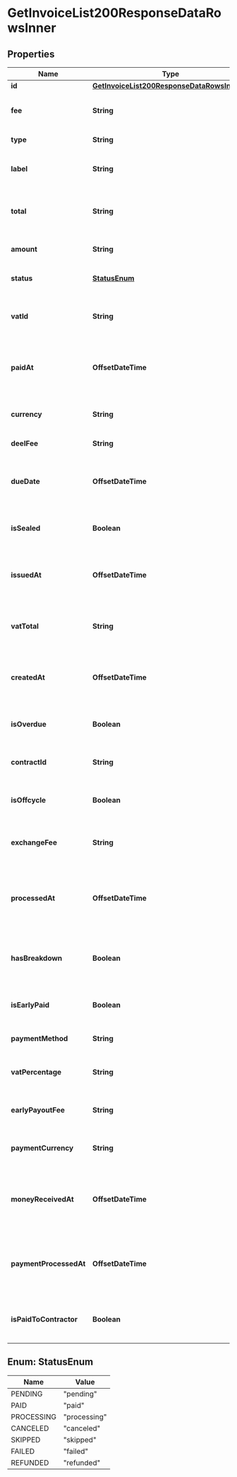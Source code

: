 

# GetInvoiceList200ResponseDataRowsInner


## Properties

| Name | Type | Description | Notes |
|------------ | ------------- | ------------- | -------------|
|**id** | [**GetInvoiceList200ResponseDataRowsInnerId**](GetInvoiceList200ResponseDataRowsInnerId.md) |  |  |
|**fee** | **String** | Fee added to the invoice amount. |  [optional] |
|**type** | **String** | Type of the invoice. |  [optional] |
|**label** | **String** | Label or reference number of the invoice. |  |
|**total** | **String** | Total invoice amount, including fees and VAT. |  |
|**amount** | **String** | Billed amount of the invoice. |  [optional] |
|**status** | [**StatusEnum**](#StatusEnum) | Current status of the invoice. |  |
|**vatId** | **String** | VAT identification number related to the invoice. |  |
|**paidAt** | **OffsetDateTime** | Date and time when the invoice was paid (ISO-8601 format). |  |
|**currency** | **String** | Three-letter currency code for the invoice. |  |
|**deelFee** | **String** | Fee charged by Deel. |  [optional] |
|**dueDate** | **OffsetDateTime** | Date and time when the invoice is due (ISO-8601 format). |  |
|**isSealed** | **Boolean** | Indicates whether the invoice is sealed. |  [optional] |
|**issuedAt** | **OffsetDateTime** | Date and time when the invoice was issued (ISO-8601 format). |  |
|**vatTotal** | **String** | Total amount of VAT charged on the invoice. |  |
|**createdAt** | **OffsetDateTime** | Date and time when the invoice was created (ISO-8601 format). |  |
|**isOverdue** | **Boolean** | Indicates whether the invoice is overdue. |  |
|**contractId** | **String** | Unique identifier of the related contract. |  |
|**isOffcycle** | **Boolean** | Indicates whether the invoice is off-cycle. |  [optional] |
|**exchangeFee** | **String** | Fee related to currency exchange for the invoice. |  [optional] |
|**processedAt** | **OffsetDateTime** | Date and time when the invoice was processed (ISO-8601 format). |  [optional] |
|**hasBreakdown** | **Boolean** | Indicates whether the invoice includes a breakdown of items. |  [optional] |
|**isEarlyPaid** | **Boolean** | Indicates whether the invoice was paid early. |  [optional] |
|**paymentMethod** | **String** | Method used to pay the invoice. |  [optional] |
|**vatPercentage** | **String** | Percentage of VAT charged on the invoice. |  |
|**earlyPayoutFee** | **String** | Fee charged for early payout of the invoice. |  [optional] |
|**paymentCurrency** | **String** | Currency in which the invoice was paid. |  [optional] |
|**moneyReceivedAt** | **OffsetDateTime** | Date and time when the payment was received (ISO-8601 format). |  [optional] |
|**paymentProcessedAt** | **OffsetDateTime** | Date and time when the payment was processed (ISO-8601 format). |  [optional] |
|**isPaidToContractor** | **Boolean** | Indicates whether the invoice was paid to the contractor. |  [optional] |



## Enum: StatusEnum

| Name | Value |
|---- | -----|
| PENDING | &quot;pending&quot; |
| PAID | &quot;paid&quot; |
| PROCESSING | &quot;processing&quot; |
| CANCELED | &quot;canceled&quot; |
| SKIPPED | &quot;skipped&quot; |
| FAILED | &quot;failed&quot; |
| REFUNDED | &quot;refunded&quot; |



